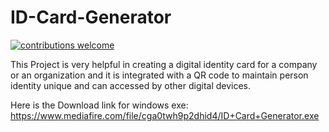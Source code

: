 # ID-Card-Generator

[![contributions welcome](https://img.shields.io/badge/contributions-welcome-brightgreen.svg?style=flat)](https://github.com/NexsctDev/)      

This Project is very helpful in creating a digital identity card for a company or an organization and it is integrated with a QR code to maintain person identity unique and can accessed by other digital devices.

Here is the Download link for windows exe:  https://www.mediafire.com/file/cga0twh9p2dhid4/ID+Card+Generator.exe
